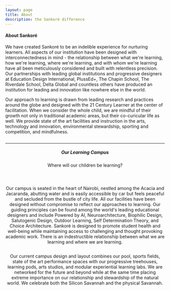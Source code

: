 ```yaml
---
layout: page
title: About
description: the Sankoré difference
---
```


<section>
	<h4>About Sankoré</h4>
	<p>We have created Sankoré to be an indelible experience for nurturing learners. All aspects of our institution have been designed with interconnectedness in mind - the relationship between what we're learning, how we're learning, where we're learning, and with whom we're learning have all been meticulously considered and built with relentless precision. Our partnerships with leading global institutions and progressive designers at Education Design International, PlussEd+, The Chapin School, The Riverdale School, Delta Global and countless others have produced an institution for leading and innovation like nowhere else in the world.</p>
	<p><span class="image right"><img src="assets/images/outdoor-walkway-small.jpg" alt="" /></span>Our approach to learning is drawn from leading research and practices around the globe and designed with the 21 Century Learner at the center of facilitation. When we consider the whole child, we are mindful of their growth not only in traditional academic areas, but their co-curicular life as well. We provide state of the art facilities and instruction in the arts, technology and innovation, environmental stewardship, sporting and competition, and mindfulness.</p>
  <header>
		<div class="box alt">
		<div class="row uniform 50%">
			<div class="4u"><span class="image fit"><img src="assets/images/sdt.jpg" alt="" /></span></div>
			<div class="4u"><span class="image fit"><img src="assets/images/CCRVennDiagramPrint.png" alt="" /></span></div>
			<div class="4u"><span class="image fit"><img src="assets/images/wellness.png" alt="" /></span></div>
		</div>
	</div>
  <hr />
	<header>
		<h5>Our Learning Campus</h5>
		<p>Where will our children be learning?</p>
	</header>
	<p>Our campus is seated in the heart of Nairobi, nestled among the Acacia and Jacaranda, abutting water and is easily accessible by car but feels peaceful and secluded from the bustle of city life. All our facilities have been designed without compromise to reflect our approaches to learning. Our guiding principles can be found among the world's leading educational designers and include Powered by AI, Neuroarchitecture, Biophilic Design, Salutogenic Design, Outdoor Learning, Self Determination Theory, and Choice Architecture. Sankoré is designed to promote student health and well-being while maintaining access to challenging and thought provoking academic work. There is an indestructible relationship between what we are learning and where we are learning.</p> 
 <div class="box alt">
		<div class="row uniform 50%">
			<div class="6u"><span class="image fit"><img src="assets/images/treehouse.png" alt="" /></span></div>
			<div class="6u"><span class="image fit"><img src="assets/images/outdoor-learning.png" alt="" /></span></div>
		</div>
	</div>
<p>Our current campus design and layout combines our pool, sports fields, state of the art performance spaces with our progressive treehouses, learning pods, arts studios, and modular experiential learning labs. We are networked for the future and beyond while at the same time placing extreme importance on our relationship and stewardship of the natural world. We celebrate both the Silicon Savannah and the physical Savannah.</p>
	  <div class="box alt">
		<div class="row uniform 50%">
			<div class="4u"><span class="image fit"><img src="assets/images/1-288-.jpg" alt="" /></span></div>
			<div class="4u"><span class="image fit"><img src="assets/images/2023-10-26.png" alt="" /></span></div>
			<div class="4u"><span class="image fit"><img src="assets/images/Farming-Kindergarten-by-Vo-Trong-Nghia_dezeen_784_0.jpg" alt="" /></span></div>
		</div>
	</div>
